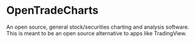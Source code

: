 # OpenTradeCharts
An open source, general stock/securities charting and analysis software. This is meant to be an open source alternative to apps like TradingView.
